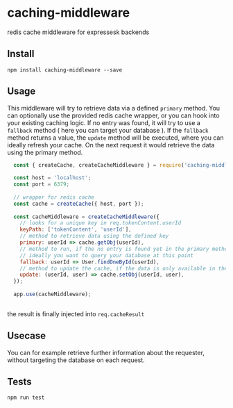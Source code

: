 # caching-middleware
redis cache middleware for expressesk backends

## Install

`npm install caching-middleware --save`

## Usage

This middleware will try to retrieve data via a defined `primary` method. You can optionally use the provided redis cache wrapper, or you can hook into your existing caching logic.
If no entry was found, it will try to use a `fallback` method ( here you can target your database ). If the `fallback` method returns a value, the `update`
method will be executed, where you can ideally refresh your cache. On the next request it would retrieve the data using the primary method.


```javascript
  const { createCache, createCacheMiddleware } = require('caching-middleware');
  
  const host = 'localhost';
  const port = 6379;
  
  // wrapper for redis cache
  const cache = createCache({ host, port });
  
  const cacheMiddleware = createCacheMiddleware({
    // looks for a unique key in req.tokenContent.userId
    keyPath: ['tokenContent', 'userId'],
    // method to retrieve data using the defined key
    primary: userId => cache.getObj(userId),
    // method to run, if the no entry is found yet in the primary method (the cache)
    // ideally you want to query your database at this point
    fallback: userId => User.findOneById(userId),
    // method to update the cache, if the data is only available in the fallback strategy
    update: (userId, user) => cache.setObj(userId, user),
  });
  
  app.use(cacheMiddleware);
  
```

the result is finally injected into `req.cacheResult`

## Usecase

You can for example retrieve further information about the requester, without targeting the database on each
request.

## Tests

`npm run test`
